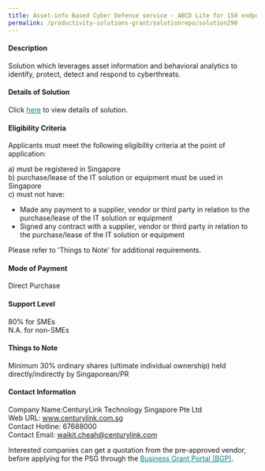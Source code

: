 ```yaml
---
title: Asset-info Based Cyber Defense service - ABCD Lite for 150 endpoints (for SMEs with 150 employees or more)
permalink: /productivity-solutions-grant/solutionrepo/solution290
---
```


#### Description

Solution which leverages asset information and behavioral analytics to identify, protect, detect and respond to cyberthreats.

#### Details of Solution

Click <a href='https://govassist.gobusiness.gov.sg/images/psg/Desensitised_CENTURYLINK_20200076_Annex_3_Part_1.pdf' style='color:#037e8a'>here</a> to view details of solution.

#### Eligibility Criteria

Applicants must meet the following eligibility criteria at the point of application:

a) must be registered in Singapore <br>
b) purchase/lease of the IT solution or equipment must be used in Singapore <br>
c) must not have:
- Made any payment to a supplier, vendor or third party in relation to the purchase/lease of the IT solution or equipment
- Signed any contract with a supplier, vendor or third party in relation to the purchase/lease of the IT solution or equipment

Please refer to 'Things to Note' for additional requirements.

#### Mode of Payment
Direct Purchase

#### Support Level
80% for SMEs <br>
N.A. for non-SMEs

#### Things to Note
Minimum 30% ordinary shares (ultimate individual ownership) held directly/indirectly by Singaporean/PR

#### Contact Information
Company Name:CenturyLink Technology Singapore Pte Ltd <br>Web URL: www.centurylink.com.sg <br>Contact Hotline: 67688000 <br>Contact Email: waikit.cheah@centurylink.com <br>

Interested companies can get a quotation from the pre-approved vendor, before applying for the PSG through the <a target='_blank' style='color:#037e8a' href='https://www.businessgrants.gov.sg/'>Business Grant Portal (BGP)</a>.
